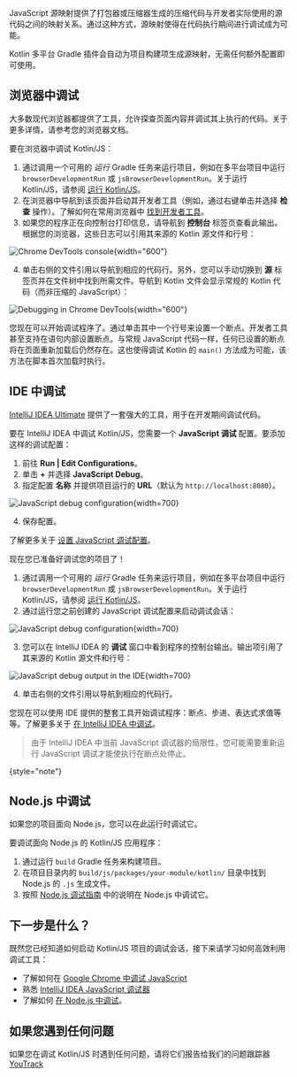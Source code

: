 [//]: # (title: 调试 Kotlin/JS 代码)

JavaScript 源映射提供了打包器或压缩器生成的压缩代码与开发者实际使用的源代码之间的映射关系。通过这种方式，源映射使得在代码执行期间进行调试成为可能。

Kotlin 多平台 Gradle 插件会自动为项目构建项生成源映射，无需任何额外配置即可使用。

## 浏览器中调试

大多数现代浏览器都提供了工具，允许探查页面内容并调试其上执行的代码。关于更多详情，请参考您的浏览器文档。

要在浏览器中调试 Kotlin/JS：

1.  通过调用一个可用的 _运行_ Gradle 任务来运行项目，例如在多平台项目中运行 `browserDevelopmentRun` 或 `jsBrowserDevelopmentRun`。关于运行 Kotlin/JS，请参阅 [运行 Kotlin/JS](running-kotlin-js.md#run-the-browser-target)。
2.  在浏览器中导航到该页面并启动其开发者工具（例如，通过右键单击并选择 **检查** 操作）。了解如何在常用浏览器中 [找到开发者工具](https://balsamiq.com/support/faqs/browserconsole/)。
3.  如果您的程序正在向控制台打印信息，请导航到 **控制台** 标签页查看此输出。根据您的浏览器，这些日志可以引用其来源的 Kotlin 源文件和行号：

![Chrome DevTools console](devtools-console.png){width="600"}

4.  单击右侧的文件引用以导航到相应的代码行。另外，您可以手动切换到 **源** 标签页并在文件树中找到所需文件。导航到 Kotlin 文件会显示常规的 Kotlin 代码（而非压缩的 JavaScript）：

![Debugging in Chrome DevTools](devtools-sources.png){width="600"}

您现在可以开始调试程序了。通过单击其中一个行号来设置一个断点。开发者工具甚至支持在语句内部设置断点。与常规 JavaScript 代码一样，任何已设置的断点将在页面重新加载后仍然存在。这也使得调试 Kotlin 的 `main()` 方法成为可能，该方法在脚本首次加载时执行。

## IDE 中调试

[IntelliJ IDEA Ultimate](https://www.jetbrains.com/idea/) 提供了一套强大的工具，用于在开发期间调试代码。

要在 IntelliJ IDEA 中调试 Kotlin/JS，您需要一个 **JavaScript 调试** 配置。要添加这样的调试配置：

1.  前往 **Run | Edit Configurations**。
2.  单击 **+** 并选择 **JavaScript Debug**。
3.  指定配置 **名称** 并提供项目运行的 **URL**（默认为 `http://localhost:8080`）。

![JavaScript debug configuration](debug-config.png){width=700}

4.  保存配置。

了解更多关于 [设置 JavaScript 调试配置](https://www.jetbrains.com/help/idea/configuring-javascript-debugger.html)。

现在您已准备好调试您的项目了！

1.  通过调用一个可用的 _运行_ Gradle 任务来运行项目，例如在多平台项目中运行 `browserDevelopmentRun` 或 `jsBrowserDevelopmentRun`。关于运行 Kotlin/JS，请参阅 [运行 Kotlin/JS](running-kotlin-js.md#run-the-browser-target)。
2.  通过运行您之前创建的 JavaScript 调试配置来启动调试会话：

![JavaScript debug configuration](debug-config-run.png){width=700}

3.  您可以在 IntelliJ IDEA 的 **调试** 窗口中看到程序的控制台输出。输出项引用了其来源的 Kotlin 源文件和行号：

![JavaScript debug output in the IDE](ide-console-output.png){width=700}

4.  单击右侧的文件引用以导航到相应的代码行。

您现在可以使用 IDE 提供的整套工具开始调试程序：断点、步进、表达式求值等等。了解更多关于 [在 IntelliJ IDEA 中调试](https://www.jetbrains.com/help/idea/debugging-javascript-in-chrome.html)。

> 由于 IntelliJ IDEA 中当前 JavaScript 调试器的局限性，您可能需要重新运行 JavaScript 调试才能使执行在断点处停止。
>
{style="note"}

## Node.js 中调试

如果您的项目面向 Node.js，您可以在此运行时调试它。

要调试面向 Node.js 的 Kotlin/JS 应用程序：

1.  通过运行 `build` Gradle 任务来构建项目。
2.  在项目目录内的 `build/js/packages/your-module/kotlin/` 目录中找到 Node.js 的 `.js` 生成文件。
3.  按照 [Node.js 调试指南](https://nodejs.org/en/docs/guides/debugging-getting-started/#jetbrains-webstorm-2017-1-and-other-jetbrains-ides) 中的说明在 Node.js 中调试它。

## 下一步是什么？

既然您已经知道如何启动 Kotlin/JS 项目的调试会话，接下来请学习如何高效利用调试工具：

*   了解如何在 [Google Chrome 中调试 JavaScript](https://developer.chrome.com/docs/devtools/javascript/)
*   熟悉 [IntelliJ IDEA JavaScript 调试器](https://www.jetbrains.com/help/idea/debugging-javascript-in-chrome.html)
*   了解如何 [在 Node.js 中调试](https://nodejs.org/en/docs/guides/debugging-getting-started/)。

## 如果您遇到任何问题

如果您在调试 Kotlin/JS 时遇到任何问题，请将它们报告给我们的问题跟踪器 [YouTrack](https://kotl.in/issue)